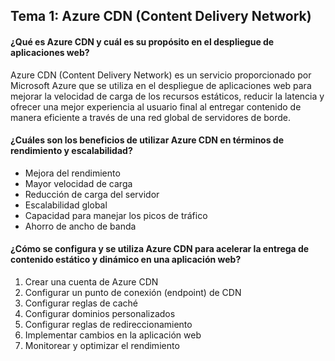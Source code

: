## Tema 1: Azure CDN (Content Delivery Network)

#### ¿Qué es Azure CDN y cuál es su propósito en el despliegue de aplicaciones web?

Azure CDN (Content Delivery Network) es un servicio proporcionado por Microsoft Azure que se utiliza  en el despliegue de aplicaciones web para mejorar la velocidad de carga de los recursos estáticos, reducir la latencia y ofrecer una mejor experiencia al usuario final al entregar contenido de manera eficiente a través de una red global de servidores de borde.

#### ¿Cuáles son los beneficios de utilizar Azure CDN en términos de rendimiento y escalabilidad?

- Mejora del rendimiento
- Mayor velocidad de carga
- Reducción de carga del servidor
- Escalabilidad global
- Capacidad para manejar los picos de tráfico
- Ahorro de ancho de banda

#### ¿Cómo se configura y se utiliza Azure CDN para acelerar la entrega de contenido estático y dinámico en una aplicación web?

1. Crear una cuenta de Azure CDN
2. Configurar un punto de conexión (endpoint) de CDN
3. Configurar reglas de caché
4. Configurar dominios personalizados
5. Configurar reglas de redireccionamiento
6. Implementar cambios en la aplicación web
7. Monitorear y optimizar el rendimiento